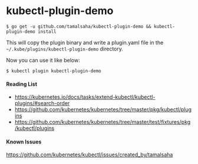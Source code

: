 # kubectl-plugin-demo

```
$ go get -u github.com/tamalsaha/kubectl-plugin-demo && kubectl-plugin-demo install
```

This will copy the plugin binary and write a plugin.yaml file in the `~/.kube/plugins/kubectl-plugin-demo` directory.

Now you can use it like below:

```
$ kubectl plugin kubectl-plugin-demo
```

#### Reading List
- https://kubernetes.io/docs/tasks/extend-kubectl/kubectl-plugins/#search-order
- https://github.com/kubernetes/kubernetes/tree/master/pkg/kubectl/plugins
- https://github.com/kubernetes/kubernetes/tree/master/test/fixtures/pkg/kubectl/plugins

#### Known Issues
https://github.com/kubernetes/kubectl/issues/created_by/tamalsaha

